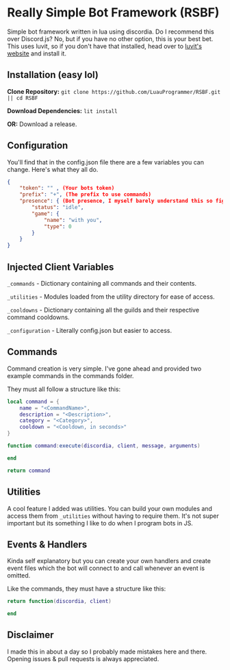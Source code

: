 # Really Simple Bot Framework (RSBF)

Simple bot framework written in lua using discordia. Do I recommend this over Discord.js? No, but if you have no other option, this is your best bet. This uses luvit, so if you don't have that installed, head over to [luvit's website](https://luvit.io/install.html) and install it.

## Installation (easy lol)

**Clone Repository:**
``git clone https://github.com/LuauProgrammer/RSBF.git || cd RSBF``

**Download Dependencies:**
``lit install``

**OR:** Download a release.

## Configuration

You'll find that in the config.json file there are a few variables you can change. Here's what they all do.

```json
{
    "token": "" , (Your bots token)
    "prefix": "+", (The prefix to use commands)
    "presence": { (Bot presence, I myself barely understand this so figure this out on your own lmao)
        "status": "idle",
        "game": {
            "name": "with you",
            "type": 0
        }
    }
}
```

## Injected Client Variables

``_commands`` - Dictionary containing all commands and their contents.

``_utilities`` - Modules loaded from the utility directory for ease of access.

``_cooldowns`` - Dictionary containing all the guilds and their respective command cooldowns.

``_configuration`` - Literally config.json but easier to access.

## Commands

Command creation is very simple. I've gone ahead and provided two example commands in the commands folder.

They must all follow a structure like this:

```lua
local command = {
    name = "<CommandName>",
    description = "<Description>",
    category = "<Category>",
    cooldown = "<Cooldown, in seconds>"
}

function command:execute(discordia, client, message, arguments)

end

return command
```

## Utilities

A cool feature I added was utilities. You can build your own modules and access them from ``_utilities`` without having to require them. It's not super important but its something I like to do when I program bots in JS.

## Events & Handlers

Kinda self explanatory but you can create your own handlers and create event files which the bot will connect to and call whenever an event is omitted.

Like the commands, they must have a structure like this:

```lua
return function(discordia, client)

end
```

## Disclaimer

I made this in about a day so I probably made mistakes here and there. Opening issues & pull requests is always appreciated.

